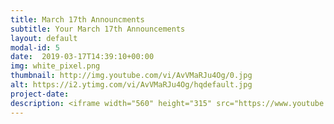 ```yaml
---
title: March 17th Announcments
subtitle: Your March 17th Announcements
layout: default
modal-id: 5 
date:  2019-03-17T14:39:10+00:00
img: white_pixel.png
thumbnail: http://img.youtube.com/vi/AvVMaRJu4Og/0.jpg
alt: https://i2.ytimg.com/vi/AvVMaRJu4Og/hqdefault.jpg
project-date: 
description: <iframe width="560" height="315" src="https://www.youtube.com/embed/AvVMaRJu4Og" frameborder="0" allowfullscreen></iframe> 
---
```


